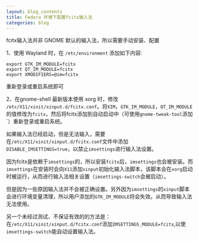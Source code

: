 ```yaml
---
layout: blog_contents
title: Fedora 环境下配置fcitx输入法
categories: blog
---
```


fcitx输入法并非 GNOME 默认的输入法，所以需要手动安装、配置

1、使用 Wayland 时，在 `/etc/environment` 添加如下内容:

```
export GTK_IM_MODULE=fcitx
export QT_IM_MODULE=fcitx
export XMODIFIERS=@im=fcitx

```

重新登录或重启系统即可

2、在gnome-shell 最新版本使用 xorg 时，修改 `/etc/X11/xinit/xinput.d/fcitx.conf`。将`XIM`，`GTK_IM_MODULE`，`QT_IM_MODULE`的值修改为`fcitx`，然后将fcitx添加到自动启动中（可使用`gnome-tweak-tool`添加`）重新登录或重启系统。

如果输入法已经启动，但是无法输入，需要在`/etc/X11/xinit/xinput.d/fcitx.conf`文件中添加`DISABLE_IMSETTINGS=true`，以禁止`imsettings`进行输入法设置。
    
因为fcitx是依赖于`imsettings`的，所以安装`fcitx`后，`imsettings`也会被安装。而`imsettings`在安装时会向`X11`添加`xinput`初始化输入法脚本，该脚本会在`xorg`启动时被运行，从而进行输入法相关设置（`imsettings-switch`会被启动）。
    
但是因为一些原因输入法并不会被正确设置。另外因为`imsettings`的`xinput`脚本会进行环境变量清理，所以用户添加的`GTK_IM_MODULE`将会失效。从而导致输入法无法使用。

另一个未经过测试、不保证有效的的方法是：在`/etc/X11/xinit/xinput.d/fcitx.conf`添加`IMSETTINGS_MODULE=fcitx`,以使`imsettings-switch`能自动设置输入法。
